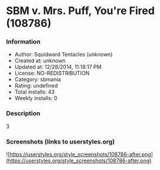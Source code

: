 # SBM v. Mrs. Puff, You're Fired (108786)

### Information
- Author: Squidward Tentacles (unknown)
- Created at: unknown
- Updated at: 12/28/2014, 11:18:17 PM
- License: NO-REDISTRIBUTION
- Category: sbmania
- Rating: undefined
- Total installs: 43
- Weekly installs: 0


### Description
3


### Screenshots (links to userstyles.org)
![https://userstyles.org/style_screenshots/108786-after.png](https://userstyles.org/style_screenshots/108786-after.png)


